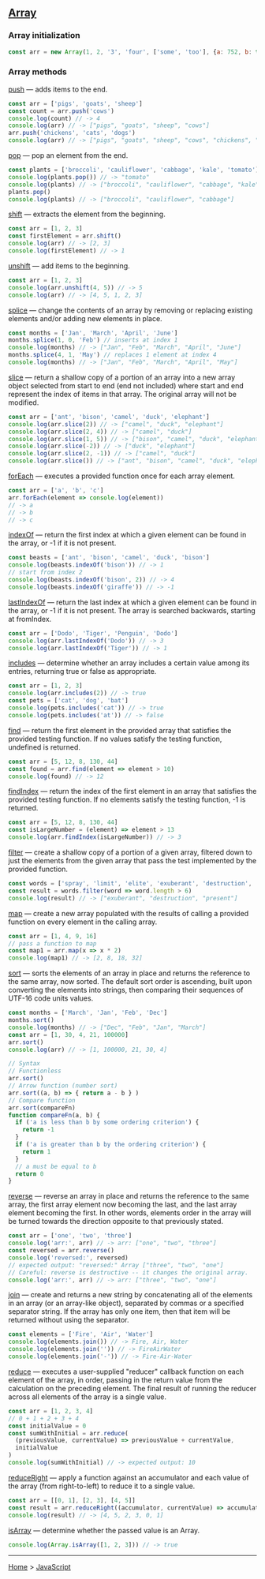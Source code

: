 ## [Array](https://developer.mozilla.org/en-US/docs/Web/JavaScript/Reference/Global_Objects/Array)

### Array initialization

```javascript
const arr = new Array(1, 2, '3', 'four', ['some', 'too'], {a: 752, b: true}, false)
```

### Array methods

[push](https://developer.mozilla.org/en-US/docs/Web/JavaScript/Reference/Global_Objects/Array/push) — adds items to the end.
```javascript
const arr = ['pigs', 'goats', 'sheep']
const count = arr.push('cows')
console.log(count) // -> 4
console.log(arr) // -> ["pigs", "goats", "sheep", "cows"]
arr.push('chickens', 'cats', 'dogs')
console.log(arr) // -> ["pigs", "goats", "sheep", "cows", "chickens", "cats", "dogs"]
```

[pop](https://developer.mozilla.org/en-US/docs/Web/JavaScript/Reference/Global_Objects/Array/pop) — pop an element from the end.
```javascript
const plants = ['broccoli', 'cauliflower', 'cabbage', 'kale', 'tomato']
console.log(plants.pop()) // -> "tomato"
console.log(plants) // -> ["broccoli", "cauliflower", "cabbage", "kale"]
plants.pop()
console.log(plants) // -> ["broccoli", "cauliflower", "cabbage"]
```

[shift](https://developer.mozilla.org/en-US/docs/Web/JavaScript/Reference/Global_Objects/Array/shift) — extracts the element from the beginning.
```javascript
const arr = [1, 2, 3]
const firstElement = arr.shift()
console.log(arr) // -> [2, 3]
console.log(firstElement) // -> 1
``` 

[unshift](https://developer.mozilla.org/en-US/docs/Web/JavaScript/Reference/Global_Objects/Array/shift) — add items to the beginning.
```javascript
const arr = [1, 2, 3]
console.log(arr.unshift(4, 5)) // -> 5
console.log(arr) // -> [4, 5, 1, 2, 3]
```

[splice](https://developer.mozilla.org/en-US/docs/Web/JavaScript/Reference/Global_Objects/Array/splice) — change the contents of an array by removing or replacing existing elements and/or adding new elements in place.
```javascript
const months = ['Jan', 'March', 'April', 'June']
months.splice(1, 0, 'Feb') // inserts at index 1
console.log(months) // -> ["Jan", "Feb", "March", "April", "June"]
months.splice(4, 1, 'May') // replaces 1 element at index 4
console.log(months) // -> ["Jan", "Feb", "March", "April", "May"]
```

[slice](https://developer.mozilla.org/en-US/docs/Web/JavaScript/Reference/Global_Objects/Array/slice) — return a shallow copy of a portion of an array into a new array object selected from start to end (end not included) where start and end represent the index of items in that array. The original array will not be modified.
```javascript
const arr = ['ant', 'bison', 'camel', 'duck', 'elephant']
console.log(arr.slice(2)) // -> ["camel", "duck", "elephant"]
console.log(arr.slice(2, 4)) // -> ["camel", "duck"]
console.log(arr.slice(1, 5)) // -> ["bison", "camel", "duck", "elephant"]
console.log(arr.slice(-2)) // -> ["duck", "elephant"]
console.log(arr.slice(2, -1)) // -> ["camel", "duck"]
console.log(arr.slice()) // -> ["ant", "bison", "camel", "duck", "elephant"]
```

[forEach](https://developer.mozilla.org/en-US/docs/Web/JavaScript/Reference/Global_Objects/Array/forEach) — executes a provided function once for each array element.
```javascript
const arr = ['a', 'b', 'c']
arr.forEach(element => console.log(element))
// -> a
// -> b
// -> c
```

[indexOf](https://developer.mozilla.org/en-US/docs/Web/JavaScript/Reference/Global_Objects/Array/indexOf) — return the first index at which a given element can be found in the array, or -1 if it is not present.
```javascript
const beasts = ['ant', 'bison', 'camel', 'duck', 'bison']
console.log(beasts.indexOf('bison')) // -> 1
// start from index 2
console.log(beasts.indexOf('bison', 2)) // -> 4
console.log(beasts.indexOf('giraffe')) // -> -1
```

[lastIndexOf](https://developer.mozilla.org/en-US/docs/Web/JavaScript/Reference/Global_Objects/Array/lastIndexOf) — return the last index at which a given element can be found in the array, or -1 if it is not present. The array is searched backwards, starting at fromIndex.
```javascript
const arr = ['Dodo', 'Tiger', 'Penguin', 'Dodo']
console.log(arr.lastIndexOf('Dodo')) // -> 3
console.log(arr.lastIndexOf('Tiger')) // -> 1
```

[includes](https://developer.mozilla.org/en-US/docs/Web/JavaScript/Reference/Global_Objects/Array/includes) — determine whether an array includes a certain value among its entries, returning true or false as appropriate.
```javascript
const arr = [1, 2, 3]
console.log(arr.includes(2)) // -> true
const pets = ['cat', 'dog', 'bat']
console.log(pets.includes('cat')) // -> true
console.log(pets.includes('at')) // -> false
```

[find](https://developer.mozilla.org/en-US/docs/Web/JavaScript/Reference/Global_Objects/Array/find) — return the first element in the provided array that satisfies the provided testing function. If no values satisfy the testing function, undefined is returned.
```javascript
const arr = [5, 12, 8, 130, 44]
const found = arr.find(element => element > 10)
console.log(found) // -> 12
```

[findIndex](https://developer.mozilla.org/en-US/docs/Web/JavaScript/Reference/Global_Objects/Array/findIndex) — return the index of the first element in an array that satisfies the provided testing function. If no elements satisfy the testing function, -1 is returned.
```javascript
const arr = [5, 12, 8, 130, 44]
const isLargeNumber = (element) => element > 13
console.log(arr.findIndex(isLargeNumber)) // -> 3
```

[filter](https://developer.mozilla.org/en-US/docs/Web/JavaScript/Reference/Global_Objects/Array/filter) — create a shallow copy of a portion of a given array, filtered down to just the elements from the given array that pass the test implemented by the provided function.
```javascript
const words = ['spray', 'limit', 'elite', 'exuberant', 'destruction', 'present']
const result = words.filter(word => word.length > 6)
console.log(result) // -> ["exuberant", "destruction", "present"]
```

[map](https://developer.mozilla.org/en-US/docs/Web/JavaScript/Reference/Global_Objects/Array/map) — create a new array populated with the results of calling a provided function on every element in the calling array.
```javascript
const arr = [1, 4, 9, 16]
// pass a function to map
const map1 = arr.map(x => x * 2)
console.log(map1) // -> [2, 8, 18, 32]
```

[sort](https://developer.mozilla.org/en-US/docs/Web/JavaScript/Reference/Global_Objects/Array/sort) — sorts the elements of an array in place and returns the reference to the same array, now sorted. The default sort order is ascending, built upon converting the elements into strings, then comparing their sequences of UTF-16 code units values.
```javascript
const months = ['March', 'Jan', 'Feb', 'Dec']
months.sort()
console.log(months) // -> ["Dec", "Feb", "Jan", "March"]
const arr = [1, 30, 4, 21, 100000]
arr.sort()
console.log(arr) // -> [1, 100000, 21, 30, 4]

// Syntax
// Functionless
arr.sort()
// Arrow function (number sort)
arr.sort((a, b) => { return a - b } )
// Compare function
arr.sort(compareFn)
function compareFn(a, b) {
  if ('a is less than b by some ordering criterion') {
    return -1
  }
  if ('a is greater than b by the ordering criterion') {
    return 1
  }
  // a must be equal to b
  return 0
}
```

[reverse](https://developer.mozilla.org/en-US/docs/Web/JavaScript/Reference/Global_Objects/Array/reverse) — reverse an array in place and returns the reference to the same array, the first array element now becoming the last, and the last array element becoming the first. In other words, elements order in the array will be turned towards the direction opposite to that previously stated.
```javascript
const arr = ['one', 'two', 'three']
console.log('arr:', arr) // -> arr: ["one", "two", "three"]
const reversed = arr.reverse()
console.log('reversed:', reversed)
// expected output: "reversed:" Array ["three", "two", "one"]
// Careful: reverse is destructive -- it changes the original array.
console.log('arr:', arr) // -> arr: ["three", "two", "one"]
```

[join](https://developer.mozilla.org/en-US/docs/Web/JavaScript/Reference/Global_Objects/Array/join) — create and returns a new string by concatenating all of the elements in an array (or an array-like object), separated by commas or a specified separator string. If the array has only one item, then that item will be returned without using the separator.
```javascript
const elements = ['Fire', 'Air', 'Water']
console.log(elements.join()) // -> Fire, Air, Water
console.log(elements.join('')) // -> FireAirWater
console.log(elements.join('-')) // -> Fire-Air-Water
```

[reduce](https://developer.mozilla.org/en-US/docs/Web/JavaScript/Reference/Global_Objects/Array/reduce) — executes a user-supplied "reducer" callback function on each element of the array, in order, passing in the return value from the calculation on the preceding element. The final result of running the reducer across all elements of the array is a single value.
```javascript
const arr = [1, 2, 3, 4]
// 0 + 1 + 2 + 3 + 4
const initialValue = 0
const sumWithInitial = arr.reduce(
  (previousValue, currentValue) => previousValue + currentValue,
  initialValue
)
console.log(sumWithInitial) // -> expected output: 10
```

[reduceRight](https://developer.mozilla.org/en-US/docs/Web/JavaScript/Reference/Global_Objects/Array/reduceRight) — apply a function against an accumulator and each value of the array (from right-to-left) to reduce it to a single value.
```javascript
const arr = [[0, 1], [2, 3], [4, 5]]
const result = arr.reduceRight((accumulator, currentValue) => accumulator.concat(currentValue))
console.log(result) // -> [4, 5, 2, 3, 0, 1]
```

[isArray](https://developer.mozilla.org/en-US/docs/Web/JavaScript/Reference/Global_Objects/Array/isArray) — determine whether the passed value is an Array.
```javascript
console.log(Array.isArray([1, 2, 3])) // -> true
```
---
[Home](../README.md) > [JavaScript](javascript.md)
